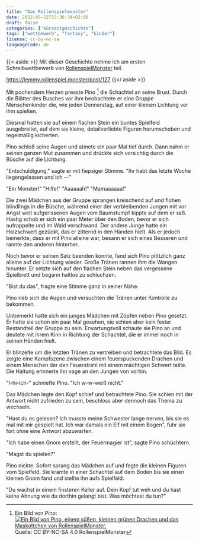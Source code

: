 ```yaml
---
title: "Das Rollenspielmonster"
date: 2022-05-22T15:36:34+02:00
draft: false
categories: ["kürzestgeschichte"]
tags: ["wettbewerb", "fantasy", "kinder"]
license: cc-by-nc-sa
languageCode: de
---
```


{{< aside >}}
Mit dieser Geschichte nehme ich am ersten Schreibwettbewerb von [RollenspielMonster](https://rollenspiel.monster/) teil.

https://lemmy.rollenspiel.monster/post/127
{{</ aside >}}

Mit pochendem Herzen presste Pino [^Pino] die Schachtel an seine Brust. Durch die Blätter des Busches vor ihm beobachtete er eine Gruppe Menschenkinder die, wie jeden Donnerstag, auf einer kleinen Lichtung vor ihm spielten.

Diesmal hatten sie auf einem flachen Stein ein buntes Spielfeld ausgebreitet, auf dem sie kleine, detailverliebte Figuren herumschoben und regelmäßig kicherten.

Pino schloß seine Augen und atmete ein paar Mal tief durch. Dann nahm er seinen ganzen Mut zusammen und drückte sich vorsichtig durch die Büsche auf die Lichtung.

"Entschuldigung," sagte er mit fiepsiger Stimme. "Ihr habt das letzte Woche liegengelassen und ich --"

"Ein Monster!" "Hilfe!" "Aaaaaah!" "Mamaaaaaa!"

Die zwei Mädchen aus der Gruppe sprangen kreischend auf und flohen blindlings in die Büsche, während einer der verbleibenden Jungen mit vor Angst weit aufgerissenen Augen vom Baumstumpf kippte auf dem er saß. Hastig schob er sich ein paar Meter über den Boden, bevor er sich aufrappelte und im Wald verschwand. Der andere Junge hatte ein Holzschwert gezückt, das er zitternd in den Händen hielt. Als er jedoch bemerkte, dass er mit Pino alleine war, besann er sich eines Besseren und rannte den anderen hinterher.

Noch bevor er seinen Satz beenden konnte, fand sich Pino plötzlich ganz alleine auf der Lichtung wieder. Große Tränen rannen ihm die Wangen hinunter. Er setzte sich auf den flachen Stein neben das vergessene Spielbrett und begann haltlos zu schluchzen.

"Bist du das", fragte eine Stimme ganz in seiner Nähe.

Pino rieb sich die Augen und versuchten die Tränen unter Kontrolle zu bekommen.

Unbemerkt hatte sich ein junges Mädchen mit Zöpfen neben Pino gesetzt. Er hatte sie schon ein paar Mal gesehen, sie schien aber kein fester Bestandteil der Gruppe zu sein. Erwartungsvoll schaute sie Pino an und deutete mit ihrem Kinn in Richtung der Schachtel, die er immer noch in seinen Händen hielt.

Er blinzelte um die letzten Tränen zu vertreiben und betrachtete das Bild. Es zeigte eine Kampfszene zwischen einem feuerspuckenden Drachen und einem Menschen der den Feuerstrahl mit einem mächtigen Schwert teilte. Die Haltung erinnerte ihn vage an den Jungen von vorhin.

"I-hi-ich-" schniefte Pino. "Ich w-w-weiß nicht."

Das Mädchen legte den Kopf schief und betrachtete Pino. Sie schien mit der Antwort nicht zufrieden zu sein, beschloss aber dennoch das Thema zu wechseln.

"Hast du es gelesen? Ich musste meine Schwester lange nerven, bis sie es mal mit mir gespielt hat. Ich war damals ein Elf mit einem Bogen", fuhr sie fort ohne eine Antwort abzuwarten.

"Ich habe einen Gnom erstellt, der Feuermagier ist", sagte Pino schüchtern.

"Magst du spielen?"

Pino nickte. Sofort sprang das Mädchen auf und fegte die kleinen Figuren vom Spielfeld. Sie kramte in einer Schachtel auf dem Boden bis sie einen kleinen Gnom fand und stellte ihn aufs Spielfeld.

"Du wachst in einem finsteren Keller auf. Dein Kopf tut weh und du hast keine Ahnung wie du dorthin gelangt bist. Was möchtest du tun?"

[^Pino]: Ein Bild von Pino:  
[![Ein Bild von Pino, einem süßen, kleinen grünen Drachen und das Maskottchen von RollenspielMonster.](https://rollenspiel.monster/logos/887x739.png)](https://rollenspiel.monster)  
Quelle: CC BY-NC-SA 4.0 RollenspielMonster
